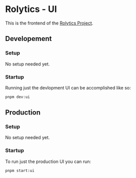 # Rolytics - UI
This is the frontend of the [Rolytics Project](https://rolytics.bot.nu).

## Developement
### Setup
No setup needed yet.

### Startup
Running just the devlopment UI can be accomplished like so:
```bash
pnpm dev:ui
```

## Production
### Setup
No setup needed yet.

### Startup
To run just the production UI you can run:
```bash
pnpm start:ui
```